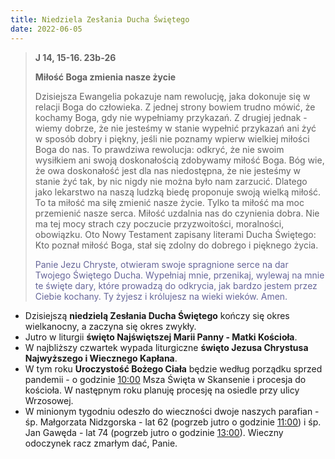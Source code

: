 ```yaml
---
title: Niedziela Zesłania Ducha Świętego
date: 2022-06-05
---
```


> **J 14, 15-16. 23b-26**
>
> **Miłość Boga zmienia nasze życie**
>
> Dzisiejsza Ewangelia pokazuje nam rewolucję, jaka dokonuje się w relacji Boga do człowieka. Z jednej strony bowiem trudno mówić, że kochamy Boga, gdy nie wypełniamy przykazań. Z drugiej jednak - wiemy dobrze, że nie jesteśmy w stanie wypełnić przykazań ani żyć w sposób dobry i piękny, jeśli nie poznamy wpierw wielkiej miłości Boga do nas. To prawdziwa rewolucja: odkryć, że nie swoim wysiłkiem ani swoją doskonałością zdobywamy miłość Boga. Bóg wie, że owa doskonałość jest dla nas niedostępna, że nie jesteśmy w stanie żyć tak, by nic nigdy nie można było nam zarzucić. Dlatego jako lekarstwo na naszą ludzką biedę proponuje swoją wielką miłość. To ta miłość ma siłę zmienić nasze życie. Tylko ta miłość ma moc przemienić nasze serca. Miłość uzdalnia nas do czynienia dobra. Nie ma tej mocy strach czy poczucie przyzwoitości, moralności, obowiązku. Oto Nowy Testament zapisany literami Ducha Świętego: Kto poznał miłość Boga, stał się zdolny do dobrego i pięknego życia.
>
> <span style="color: #666699;"> Panie Jezu Chryste, otwieram swoje spragnione serce na dar Twojego Świętego Ducha. Wypełniaj mnie, przenikaj, wylewaj na mnie te święte dary, które prowadzą do odkrycia, jak bardzo jestem przez Ciebie kochany. Ty żyjesz i królujesz na wieki wieków. Amen.
> &nbsp;

- Dzisiejszą **niedzielą Zesłania Ducha Świętego** kończy się okres wielkanocny, a zaczyna się okres zwykły.
- Jutro w liturgii **święto Najświętszej Marii Panny - Matki Kościoła**.
- W najbliższy czwartek wypada liturgiczne **święto Jezusa Chrystusa Najwyższego i Wiecznego Kapłana**.
- W tym roku **Uroczystość Bożego Ciała** będzie według porządku sprzed pandemii - o godzinie <u>10:00</u> Msza Święta w Skansenie i procesja do kościoła. W następnym roku planuję procesję na osiedle przy ulicy Wrzosowej.
- W minionym tygodniu odeszło do wieczności dwoje naszych parafian - śp. Małgorzata Nidzgorska - lat 62 (pogrzeb jutro o godzinie <u>11:00</u>) i śp. Jan Gawęda - lat 74 (pogrzeb jutro o godzinie <u>13:00</u>). Wieczny odoczynek racz zmarłym dać, Panie.
